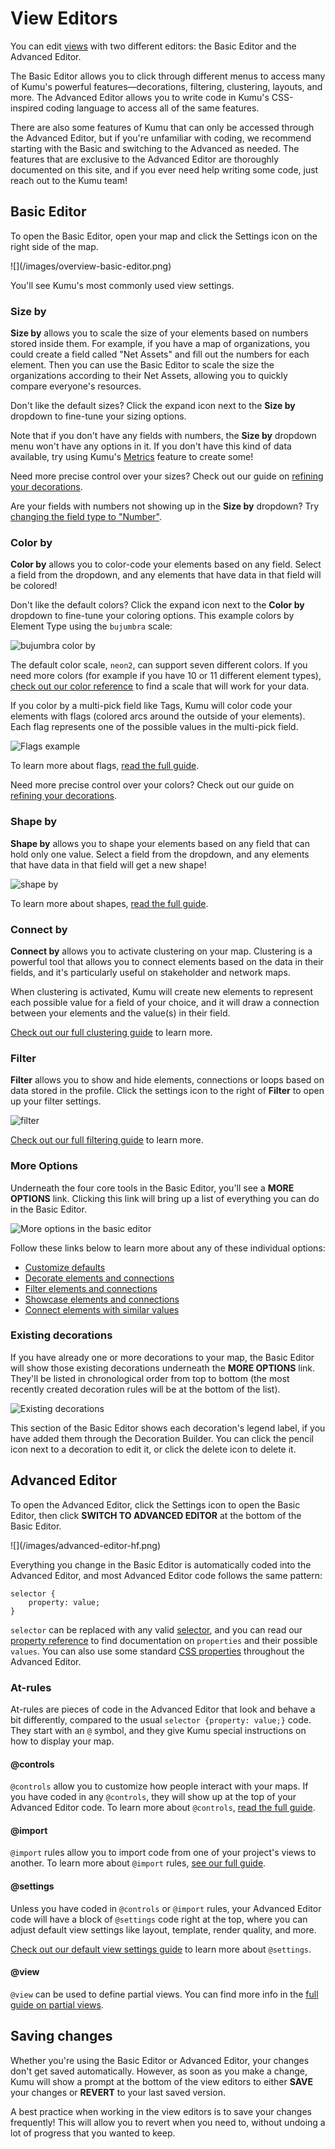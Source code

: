 # View Editors

You can edit [views](/overview/kumus-architecture.html#views) with two different editors: the Basic Editor and the Advanced Editor.

The Basic Editor allows you to click through different menus to access many of Kumu's powerful features—decorations, filtering, clustering, layouts, and more. The Advanced Editor allows you to write code in Kumu's CSS-inspired coding language to access all of the same features.

There are also some features of Kumu that can only be accessed through the Advanced Editor, but if you're unfamiliar with coding, we recommend starting with the Basic and switching to the Advanced as needed. The features that are exclusive to the Advanced Editor are thoroughly documented on this site, and if you ever need help writing some code, just reach out to the Kumu team!

## Basic Editor

To open the Basic Editor, open your map and click the Settings icon <i class="fa fa-sliders"></i> on the right side of the map.

<span class="small plain">
![](/images/overview-basic-editor.png)
</span>

You'll see Kumu's most commonly used view settings.

### Size by

**Size by** allows you to scale the size of your elements based on numbers stored inside them. For example, if you have a map of organizations, you could create a field called "Net Assets" and fill out the numbers for each element. Then you can use the Basic Editor to scale the size the organizations according to their Net Assets, allowing you to quickly compare everyone's resources.

Don't like the default sizes? Click the expand icon <i class="fa fa-angle-down"></i> next to the **Size by** dropdown to fine-tune your sizing options.

Note that if you don't have any fields with numbers, the **Size by** dropdown menu won't have any options in it. If you don't have this kind of data available, try using Kumu's [Metrics](/guides/metrics.html) feature to create some!

Need more precise control over your sizes? Check out our guide on [refining your decorations](/guides/decorate.html#refine-your-decorations).

<p class="alert alert-warning">
    Are your fields with numbers not showing up in the <b>Size by</b> dropdown? Try <a class="alert-link" href="/guides/fields.html#customize-a-field">changing the field type to "Number"</a>.
</p>


### Color by

**Color by** allows you to color-code your elements based on any field. Select a field from the dropdown, and any elements that have data in that field will be colored!

Don't like the default colors? Click the expand icon <i class="fa fa-angle-down"></i> next to the **Color by** dropdown to fine-tune your coloring options. This example colors by Element Type using the `bujumbra` scale:

![bujumbra color by](/images/color-by-element-type-bujumbra.png)

The default color scale, `neon2`, can support seven different colors. If you need more colors (for example if you have 10 or 11 different element types), [check out our color reference](/guides/color-reference.html) to find a scale that will work for your data.

If you color by a multi-pick field like Tags, Kumu will color code your elements with flags (colored arcs around the outside of your elements). Each flag represents one of the possible values in the multi-pick field.

![Flags example](/images/flags-with-filter.png)

To learn more about flags, [read the full guide](/guides/flags.html).

Need more precise control over your colors? Check out our guide on [refining your decorations](/guides/decorate.html#refine-your-decorations).


### Shape by

**Shape by** allows you to shape your elements based on any field that can hold only one value. Select a field from the dropdown, and any elements that have data in that field will get a new shape!

![shape by](/images/shape-by-element-type.png)

To learn more about shapes, [read the full guide](/guides/shapes.html).


### Connect by

**Connect by** allows you to activate clustering on your map. Clustering is a powerful tool that allows you to connect elements based on the data in their fields, and it's particularly useful on stakeholder and network maps.

When clustering is activated, Kumu will create new elements to represent each possible value for a field of your choice, and it will draw a connection between your elements and the value(s) in their field.

[Check out our full clustering guide](/guides/clustering.html) to learn more.


### Filter

**Filter** allows you to show and hide elements, connections or loops based on data stored in the profile. Click the settings icon to the right of **Filter** to open up your filter settings.

![filter](../images/overview-filter.png)

[Check out our full filtering guide](/guides/filter.html) to learn more.


### More Options

Underneath the four core tools in the Basic Editor, you'll see a **MORE OPTIONS** link. Clicking this link will bring up a list of everything you can do in the Basic Editor.

![More options in the basic editor](/images/basic-editor-more-options.png)

Follow these links below to learn more about any of these individual options:
* [Customize defaults](/guides/default-view-settings.html)
* [Decorate elements and connections](/guides/direct-decorations.html#refine-your-decorations)
* [Filter elements and connections](/guides/filter.html)
* [Showcase elements and connections](/guides/showcase.html)
* [Connect elements with similar values](/guides/clustering.html)


### Existing decorations

If you have already one or more decorations to your map, the Basic Editor will show those existing decorations underneath the **MORE OPTIONS** link. They'll be listed in chronological order from top to bottom (the most recently created decoration rules will be at the bottom of the list).

![Existing decorations](/images/basic-editor-existing-decorations.png)

This section of the Basic Editor shows each decoration's legend label, if you have added them through the Decoration Builder. You can click the pencil icon <i class="fa fa-pencil">  </i> next to a decoration to edit it, or click the delete icon <i class="fa fa-remove"> </i> to delete it.


## Advanced Editor

To open the Advanced Editor, click the Settings icon <i class="fa fa-sliders"></i> to open the Basic Editor, then click **SWITCH TO ADVANCED EDITOR** at the bottom of the Basic Editor.

<span class="small plain">
![](/images/advanced-editor-hf.png)
</span>

Everything you change in the Basic Editor is automatically coded into the Advanced Editor, and most Advanced Editor code follows the same pattern:
```
selector {
    property: value;
}
```
`selector` can be replaced with any valid [selector](/guides/selectors.html), and you can read our [property reference](/guides/property-reference.html) to find documentation on `properties` and their possible `values`. You can also use some standard [CSS properties](https://developer.mozilla.org/en-US/docs/Web/CSS/Reference) throughout the Advanced Editor.

### At-rules

At-rules are pieces of code in the Advanced Editor that look and behave a bit differently, compared to the usual `selector {property: value;}` code. They start with an `@` symbol, and they give Kumu special instructions on how to display your map.


#### @controls

`@controls` allow you to customize how people interact with your maps. If you have coded in any `@controls`, they will show up at the top of your Advanced Editor code. To learn more about `@controls`, [read the full guide](/guides/controls.html).

#### @import

`@import` rules allow you to import code from one of your project's views to another. To learn more about `@import` rules, [see our full guide](/guides/imported-views.html).

#### @settings
Unless you have coded in `@controls` or `@import` rules, your Advanced Editor code will have a block of `@settings` code right at the top, where you can adjust default view settings like layout, template, render quality, and more.

[Check out our default view settings guide](/guides/default-view-settings.html#change-default-view-settings-in-the-advanced-editor) to learn more about `@settings`.

#### @view
`@view` can be used to define partial views. You can find more info in the [full guide on partial views](/guides/partial-views.html).

## Saving changes

Whether you're using the Basic Editor or Advanced Editor, your changes don't get saved automatically. However, as soon as you make a change, Kumu will show a prompt at the bottom of the view editors to either **SAVE** your changes or **REVERT** to your last saved version.

A best practice when working in the view editors is to save your changes frequently! This will allow you to revert when you need to, without undoing a lot of progress that you wanted to keep.


